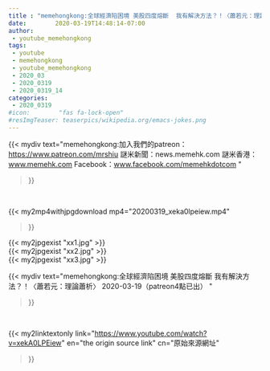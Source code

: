 ```yaml
---
title : "memehongkong:全球經濟陷困境 美股四度熔斷  我有解決方法？！〈蕭若元：理論蕭析〉 2020-03-19（patreon4點已出） "
date:        2020-03-19T14:48:14-07:00
author:
 - youtube_memehongkong
tags:
 - youtube
 - memehongkong
 - youtube_memehongkong
 - 2020_03
 - 2020_0319
 - 2020_0319_14
categories:
 - 2020_0319
#icon:        "fas fa-lock-open"
#resImgTeaser: teaserpics/wikipedia.org/emacs-jokes.png
---
```


{{< mydiv text="memehongkong:加入我們的patreon：https://www.patreon.com/mrshiu 謎米新聞：news.memehk.com 謎米香港： www.memehk.com Facebook：www.facebook.com/memehkdotcom "
>}}
<br>


{{< my2mp4withjpgdownload mp4="20200319_xeka0lpeiew.mp4"
>}}

{{< my2jpgexist "xx1.jpg" >}}<br>
{{< my2jpgexist "xx2.jpg" >}}<br>
{{< my2jpgexist "xx3.jpg" >}}<br>



{{< mydiv text="memehongkong:全球經濟陷困境 美股四度熔斷  我有解決方法？！〈蕭若元：理論蕭析〉 2020-03-19（patreon4點已出） "
>}}
<br>

{{< my2linktextonly link="https://www.youtube.com/watch?v=xekA0LPEiew"
en="the origin source link" cn="原始來源網址"
>}}


<br>


